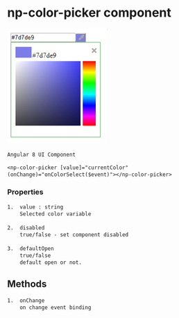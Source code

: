 # np-color-picker component

![image login](https://github.com/NilavPatel/np-color-picker-package/blob/master/src/assets/images/image1.PNG)

````
Angular 8 UI Component
````

````
<np-color-picker [value]="currentColor" (onChange)="onColorSelect($event)"></np-color-picker>
````

### Properties
````
1.  value : string
    Selected color variable

2.  disabled
    true/false - set component disabled

3.  defaultOpen
    true/false
    default open or not.    
````

## Methods
````
1.  onChange
    on change event binding
````